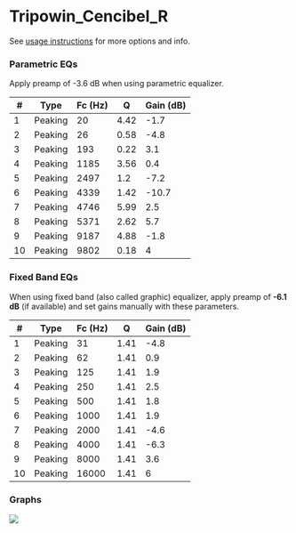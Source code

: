 # Tripowin_Cencibel_R
See [usage instructions](https://github.com/jaakkopasanen/AutoEq#usage) for more options and info.

### Parametric EQs
Apply preamp of -3.6 dB when using parametric equalizer.

|   # | Type    |   Fc (Hz) |    Q |   Gain (dB) |
|-----|---------|-----------|------|-------------|
|   1 | Peaking |        20 | 4.42 |        -1.7 |
|   2 | Peaking |        26 | 0.58 |        -4.8 |
|   3 | Peaking |       193 | 0.22 |         3.1 |
|   4 | Peaking |      1185 | 3.56 |         0.4 |
|   5 | Peaking |      2497 | 1.2  |        -7.2 |
|   6 | Peaking |      4339 | 1.42 |       -10.7 |
|   7 | Peaking |      4746 | 5.99 |         2.5 |
|   8 | Peaking |      5371 | 2.62 |         5.7 |
|   9 | Peaking |      9187 | 4.88 |        -1.8 |
|  10 | Peaking |      9802 | 0.18 |         4   |

### Fixed Band EQs
When using fixed band (also called graphic) equalizer, apply preamp of **-6.1 dB** (if available) and set gains manually with these parameters.

|   # | Type    |   Fc (Hz) |    Q |   Gain (dB) |
|-----|---------|-----------|------|-------------|
|   1 | Peaking |        31 | 1.41 |        -4.8 |
|   2 | Peaking |        62 | 1.41 |         0.9 |
|   3 | Peaking |       125 | 1.41 |         1.9 |
|   4 | Peaking |       250 | 1.41 |         2.5 |
|   5 | Peaking |       500 | 1.41 |         1.8 |
|   6 | Peaking |      1000 | 1.41 |         1.9 |
|   7 | Peaking |      2000 | 1.41 |        -4.6 |
|   8 | Peaking |      4000 | 1.41 |        -6.3 |
|   9 | Peaking |      8000 | 1.41 |         3.6 |
|  10 | Peaking |     16000 | 1.41 |         6   |

### Graphs
![](./Tripowin_Cencibel_R.png)

